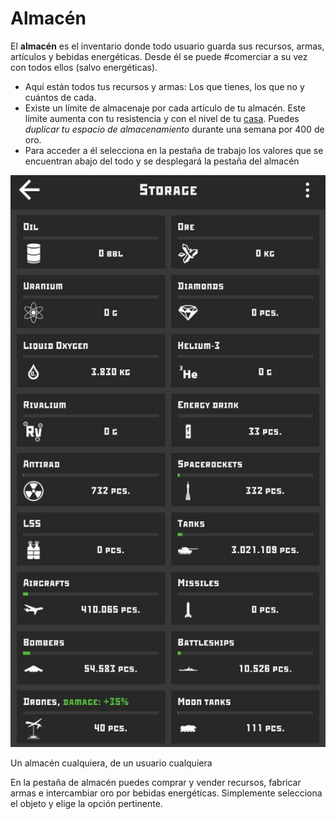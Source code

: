 # Almacén

El **almacén** es el inventario donde todo usuario guarda sus recursos, armas, artículos y bebidas energéticas. Desde él se puede #comerciar a su vez con todos ellos (salvo energéticas).

- Aquí están todos tus recursos y armas: Los que tienes, los que no y cuántos de cada.
- Existe un límite de almacenaje por cada artículo de tu almacén. Este límite aumenta con tu resistencia y con el nivel de tu [casa](../../1.-Perfil/Casa/). Puedes _duplicar tu espacio de almacenamiento_ durante una semana por 400 de oro.
- Para acceder a él selecciona en la pestaña de trabajo los valores que se encuentran abajo del todo y se desplegará la pestaña del almacén

<img class="screenshot" src="/img/posts/almacen/almacen.jpg" alt="Imagen del almacen"/>

Un almacén cualquiera, de un usuario cualquiera  

En la pestaña de almacén puedes comprar y vender recursos, fabricar armas e intercambiar oro por bebidas energéticas. Simplemente selecciona el objeto y elige la opción pertinente.